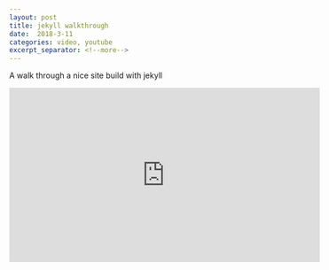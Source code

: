 ```yaml
---
layout: post
title: jekyll walkthrough
date:  2018-3-11
categories: video, youtube
excerpt_separator: <!--more-->
---
```

A walk through a nice site build with jekyll

<!--more-->
<iframe width="560" height="315" src="https://www.youtube.com/embed/qJQNJcm-edk" frameborder="0" allow="autoplay; encrypted-media" allowfullscreen></iframe>
